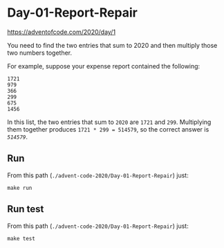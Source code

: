 # Day-01-Report-Repair
https://adventofcode.com/2020/day/1

You need to find the two entries that sum to 2020 and then multiply those two numbers together.

For example, suppose your expense report contained the following:

```
1721
979
366
299
675
1456
```

In this list, the two entries that sum to `2020` are `1721` and `299`. Multiplying them together produces 
`1721 * 299 = 514579`, so the correct answer is *`514579`*.

## Run

From this path (`./advent-code-2020/Day-01-Report-Repair`) just:

`make run`

## Run test

From this path (`./advent-code-2020/Day-01-Report-Repair`) just:

`make test`
